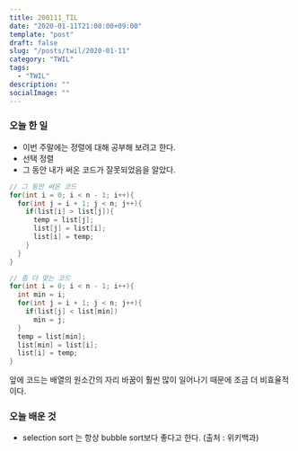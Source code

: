 ```yaml
---
title: 200111_TIL
date: "2020-01-11T21:00:00+09:00"
template: "post"
draft: false
slug: "/posts/twil/2020-01-11"
category: "TWIL"
tags:
  - "TWIL"
description: ""
socialImage: ""
---
```


### 오늘 한 일

- 이번 주말에는 정렬에 대해 공부해 보려고 한다.
- 선택 정렬
- 그 동안 내가 써온 코드가 잘못되었음을 알았다.  

~~~c
// 그 동안 써온 코드
for(int i = 0; i < n - 1; i++){
  for(int j = i + 1; j < n; j++){
    if(list[i] > list[j]){
      temp = list[j];
      list[j] = list[i];
      list[i] = temp;
    }
  }
}
~~~

~~~c
// 좀 더 맞는 코드
for(int i = 0; i < n - 1; i++){
  int min = i;
  for(int j = i + 1; j < n; j++){
    if(list[j] < list[min])
      min = j;
  }
  temp = list[min];
  list[min] = list[i];
  list[i] = temp;
}
~~~

앞에 코드는 배열의 원소간의 자리 바꿈이 훨씬 많이 일어나기 때문에 조금 더 비효율적이다.

  
### 오늘 배운 것

- selection sort 는 항상 bubble sort보다 좋다고 한다. (출처 : 위키백과)

